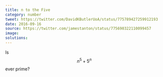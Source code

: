 ```yaml
---
title: n to the Five
category: number
tweet: https://twitter.com/DavidKButlerUoA/status/775789427259912193
date: 2016-09-16
source: https://twitter.com/jamestanton/status/775690322110099457
image: 
solutions: 
---
```

Is $$ n^5 + 5^n $$ ever prime?
